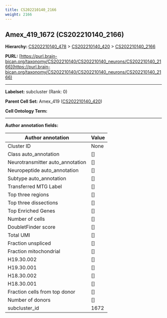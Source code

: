 ```yaml
---
title: CS202210140_2166
weight: 2166
---
```

## Amex_419_1672 (CS202210140_2166)
<b>Hierarchy: </b>
[CS202210140_478](../CS202210140_478) >
[CS202210140_420](../CS202210140_420) >
[CS202210140_2166](../CS202210140_2166)

**PURL:** [https://purl.brain-bican.org/taxonomy/CS202210140/CS202210140_neurons/CS202210140_2166](https://purl.brain-bican.org/taxonomy/CS202210140/CS202210140_neurons/CS202210140_2166)

---


**Labelset:** subcluster (Rank: 0)

**Parent Cell Set:** Amex_419 ([CS202210140_420](../CS202210140_420))



**Cell Ontology Term:** 

[MARKER GENES.]: #


---

[TRANSFERRED ANNOTATIONS.]: #


[AUTHOR ANNOTATION FIELDS.]: #


**Author annotation fields:**

| Author annotation | Value |
|-------------------|-------|
|Cluster ID|None|
|Class auto_annotation|[]|
|Neurotransmitter auto_annotation|[]|
|Neuropeptide auto_annotation|[]|
|Subtype auto_annotation|[]|
|Transferred MTG Label|[]|
|Top three regions|[]|
|Top three dissections|[]|
|Top Enriched Genes|[]|
|Number of cells|[]|
|DoubletFinder score|[]|
|Total UMI|[]|
|Fraction unspliced|[]|
|Fraction mitochondrial|[]|
|H19.30.002|[]|
|H19.30.001|[]|
|H18.30.002|[]|
|H18.30.001|[]|
|Fraction cells from top donor|[]|
|Number of donors|[]|
|subcluster_id|1672|
